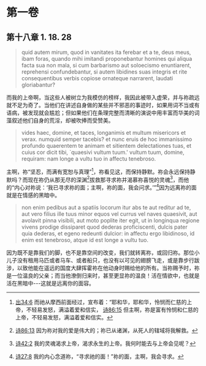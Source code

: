 # 第一卷
## 第十八章 1. 18. 28

> quid autem mirum, quod in vanitates ita ferebar et a te, deus meus, ibam foras, quando mihi imitandi proponebantur homines qui aliqua facta sua non mala, si cum barbarismo aut soloecismo enuntiarent, reprehensi confundebantur, si autem libidines suas integris et rite consequentibus verbis copiose ornateque narrarent, laudati gloriabantur?

而我的上帝啊，当这些人被树立为我模仿的榜样，我因此被带入虚荣，并与祢疏远就不足为奇了。当他们在讲述自身做的某些并不邪恶的事迹时，如果用词不当或有语病，被发现就会尴尬；但如果他们在条理完整而清晰的演说中用丰富而华美的词藻叙述他们自身的荒淫，却被吹捧而受赞美。

> vides haec, domine, et taces, longanimis et multum misericors et verax. numquid semper tacebis? et nunc eruis de hoc immanissimo profundo quaerentem te animam et sitientem delectationes tuas, et cuius cor dicit tibi, `quaesivi vultum tuum.' vultum tuum, domine, requiram: nam longe a vultu tuo in affectu tenebroso.

主啊，祢“坚忍，而满有宽恕与真理”[^1]，祢看见这，而保持静默。祢会永远保持静默吗？而现在祢仍从那无尽的深渊[^2]拔救那寻求祢并渴慕祢喜悦的灵魂[^3]，而他的“内心对祢说：‘我已寻求祢的面；主啊，祢的面，我会问求。’”[^4]因为远离祢的面就是在情感的黑暗中。

[^1]: [出34:6](https://biblehub.com/exodus/34-6.htm) 而祂从摩西前面经过，宣布着：“耶和华，耶和华，怜悯而仁慈的上帝，不轻易发怒，满溢着爱和信实， [诗86:15](https://biblehub.com/psalms/86-15.htm) 但主啊，祢是富有怜悯和仁慈的上帝，不轻易发怒，满溢着爱和信实。

[^2]: [诗86:13](https://biblehub.com/psalms/86-13.htm) 因为祢对我的爱是伟大的；祢已从诸渊，从死人的辖域将我解救。

[^3]: [诗42:2](https://biblehub.com/psalms/42-2.htm) 我的灵魂渴求上帝，渴求永生的上帝。我何时能去与上帝会见呢？

[^4]: [诗27:8](https://biblehub.com/psalms/27-8.htm) 我的内心念道祢，“寻求祂的面！”祢的面，主啊，我会寻求。

> non enim pedibus aut a spatiis locorum itur abs te aut reditur ad te, aut vero filius ille tuus minor equos vel currus vel naves quaesivit, aut avolavit pinna visibili, aut moto poplite iter egit, ut in longinqua regione vivens prodige dissiparet quod dederas proficiscenti, dulcis pater quia dederas, et egeno redeunti dulcior: in affectu ergo libidinoso, id enim est tenebroso, atque id est longe a vultu tuo.

因为既不是靠我们的脚，也不是靠空间的改变，我们就转离祢，或回归祢。那位小儿子没有租用马匹或者马车、或者船只，也没有以可见的翅膀飞走，或是靠步行跋涉，以致他能在遥远的国度大肆挥霍祢在他动身时赐给他的所有。当祢赐予时，祢是一位温良的父亲；而当他潦倒归来时，甚至更显祢的温良！活在情欲中，也就是活在黑暗中---这就是远离你的面容。